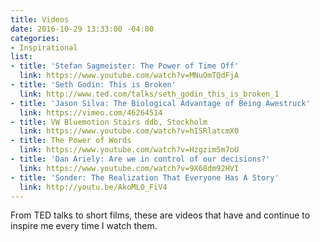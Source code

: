 ```yaml
---
title: Videos
date: 2016-10-29 13:33:00 -04:00
categories:
- Inspirational
list:
- title: 'Stefan Sagmeister: The Power of Time Off'
  link: https://www.youtube.com/watch?v=MNuOmTQdFjA
- title: 'Seth Godin: This is Broken'
  link: http://www.ted.com/talks/seth_godin_this_is_broken_1
- title: 'Jason Silva: The Biological Advantage of Being Awestruck'
  link: https://vimeo.com/46264514
- title: VW Bluemotion Stairs ddb, Stockholm
  link: https://www.youtube.com/watch?v=hISRlatcmX0
- title: The Power of Words
  link: https://www.youtube.com/watch?v=Hzgzim5m7oU
- title: 'Dan Ariely: Are we in control of our decisions?'
  link: https://www.youtube.com/watch?v=9X68dm92HVI
- title: 'Sonder: The Realization That Everyone Has A Story'
  link: http://youtu.be/AkoML0_FiV4
---
```


From TED talks to short films, these are videos that have and continue to inspire me every time I watch them.